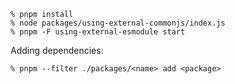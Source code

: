 ```console
% pnpm install
% node packages/using-external-commonjs/index.js
% pnpm -F using-external-esmodule start
```

Adding dependencies:

```console
% pnpm --filter ./packages/<name> add <package>
```
